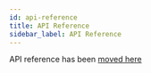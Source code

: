 ```yaml
---
id: api-reference
title: API Reference
sidebar_label: API Reference
---
```


API reference has been [moved here](../api-reference)
